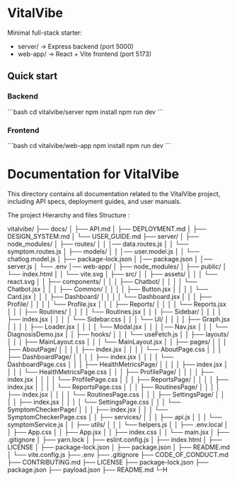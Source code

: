 # VitalVibe

Minimal full-stack starter:

- server/  → Express backend (port 5000)
- web-app/ → React + Vite frontend (port 5173)

## Quick start

### Backend
\`\`\`bash
cd vitalvibe/server
npm install
npm run dev
\`\`\`

### Frontend
\`\`\`bash
cd vitalvibe/web-app
npm install
npm run dev
\`\`\`

# Documentation for VitalVibe

This directory contains all documentation related to the VitalVibe project, including API specs, deployment guides, and user manuals.


The project Hierarchy and files Structure :

vitalvibe/
├── docs/
│   ├── API.md
│   ├── DEPLOYMENT.md
│   ├── DESIGN_SYSTEM.md
│   └── USER_GUIDE.md
├── server/
│   ├── node_modules/
│   ├── routes/
│   │   │── data.routes.js
│   │   └── symptom.routes.js
│   ├── models/
│   │   │── user.model.js
│   │   └── chatlog.model.js
│   ├── package-lock.json
│   │── package.json
│   │── server.js
│   └── .env
│── web-app/
│   ├── node_modules/
│   ├── public/
│       └── index.html
│   │   └── vite.svg
│   ├── src/
│   │   ├── assets/
│   │   │   └── react.svg
│   │   ├── components/
│   │   │   ├── Chatbot/
│   │   │   │   └── Chatbot.jsx
│   │   │   ├── Common/
│   │   │   │   ├── Button.jsx
│   │   │   │   └── Card.jsx
│   │   │   ├── Dashboard/
│   │   │   │   └── Dashboard.jsx
│   │   │   ├── Profile/
│   │   │   │   └── Profile.jsx
│   │   │   ├── Reports/
│   │   │   │   └── Reports.jsx
│   │   │   ├── Routines/
│   │   │   │   └── Routines.jsx
│   │   │   ├── Sidebar/
│   │   │   │   ├── index.jsx
│   │   │   │   └── Sidebar.css
│   │   │   └── UI/
│   │   │   │   ├── Graph.jsx
│   │   │   │   ├── Loader.jsx
│   │   │   │   └── Modal.jsx
│   │   │   │── Nav.jsx
│   │   │   └── DiagnosisDemo.jsx
│   │   ├── hooks/
│   │   │   └── useFetch.js
│   │   ├── layouts/
│   │   │   ├── MainLayout.css
│   │   │   └── MainLayout.jsx
│   │   ├── pages/
│   │   │   ├── AboutPage/
│   │   │   │   ├── index.jsx
│   │   │   │   └── AboutPage.css
│   │   │   ├── DashboardPage/
│   │   │   │   ├── index.jsx
│   │   │   │   └── DashboardPage.css
│   │   │   ├── HealthMetricsPage/
│   │   │   │   ├── index.jsx
│   │   │   │   └── HealthMetricsPage.css
│   │   │   ├── ProfilePage/
│   │   │   │   ├── index.jsx
│   │   │   │   └── ProfilePage.css
│   │   │   ├── ReportsPage/
│   │   │   │   ├── index.jsx
│   │   │   │   └── ReportsPage.css
│   │   │   ├── RoutinesPage/
│   │   │   │   ├── index.jsx
│   │   │   │   └── RoutinesPage.css
│   │   │   ├── SettingsPage/
│   │   │   │   ├── index.jsx
│   │   │   │   └── SettingsPage.css
│   │   │   └── SymptomCheckerPage/
│   │   │       ├── index.jsx
│   │   │       └── SymptomCheckerPage.css
│   │   ├── services/
│   │   │   ├── api.js
│   │   │   └── symptomService.js
│   │   ├── utils/
│   │   │   └── helpers.js
│   │   ├── .env.local
│   │   ├── App.css
│   │   ├── App.jsx
│   │   ├── index.css
│   │   └── main.jsx
│   ├── .gitignore
│   ├── yarn.lock
│   ├── eslint.config.js
│   ├── index.html
│   ├── LICENSE
│   ├── package-lock.json
│   ├── package.json
│   ├── README.md
│   └── vite.config.js
├── .env
├── .gitignore
├── CODE_OF_CONDUCT.md
├── CONTRIBUTING.md
├── LICENSE
├── package-lock.json
├── package.json
├── payload.json
├── README.md
└-H


